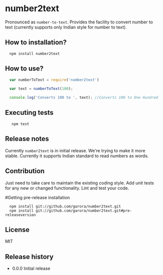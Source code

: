 # number2text
Pronounced as ```number-to-text```. Provides the facility to convert number to text (currently supports only Indian style for number to text).


## How to installation?

```shell
  npm install number2text
```

## How to use?

```js
  var numberToText = require('number2text')
      
  var text = numberToText(100);

  console.log('Converts 100 to ', text); //Converts 100 to One Hundred
```

## Executing tests

```shell
   npm test
```

## Release notes

Currently ```number2text``` is in initial release. We're trying to make it more stable. Currently it supports Indian standard to read numbers as words.

## Contribution

Just need to take care to maintain the existing coding style. Add unit tests for any new or changed functionality. Lint and test your code.

#Getting pre-release installation

```shell
  npm install git://github.com/garora/number2text.git
  npm install git://github.com/garora/number2text.git#pre-releaseversion
```

## License

MIT

## Release history

* 0.0.0 Initial release

